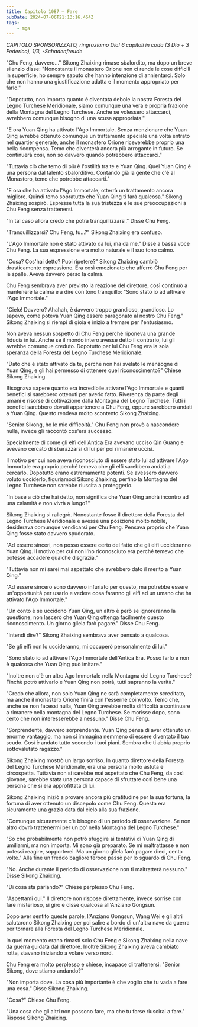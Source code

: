 ```yaml
---
title: Capitolo 1087 – Fare
pubDate: 2024-07-06T21:13:16.464Z
tags:
    - mga
---
```


<em>CAPITOLO SPONSORIZZATO, ringraziamo Dio!
6 capitoli in coda (3 Dio + 3 Federico), 1/3,
-Schadenfreude</em>


"Chu Feng, davvero..." Sikong Zhaixing rimase sbalordito, ma dopo un breve silenzio disse: "Nonostante il monastero Orione non ci rende le cose difficili in superficie, ho sempre saputo che hanno intenzione di annientarci. Solo che non hanno una giustificazione adatta e il momento appropriato per farlo."


"Dopotutto, non importa quanto è diventata debole la nostra Foresta del Legno Turchese Meridionale, siamo comunque una vera e propria frazione della Montagna del Legno Turchese. Anche se volessero attaccarci, avrebbero comunque bisogno di una scusa appropriata."


"E ora Yuan Qing ha attivato l'Ago Immortale. Senza menzionare che Yuan Qing avrebbe ottenuto comunque un trattamento speciale una volta entrato nel quartier generale, anche il monastero Orione riceverebbe proprio una bella ricompensa. Temo che diventerà ancora più arrogante in futuro. Se continuerà così, non so davvero quando potrebbero attaccarci."


"Tuttavia ciò che temo di più è l'ostilità tra te e Yuan Qing. Quel Yuan Qing è una persona dal talento sbalorditivo. Contando già la gente che c'è al Monastero, temo che potrebbe attaccarti."


"E ora che ha attivato l'Ago Immortale, otterrà un trattamento ancora migliore. Quindi temo sopratutto che Yuan Qing ti farà qualcosa." Sikong Zhaixing sospirò. Espresse tutta la sua tristezza e le sue preoccupazioni a Chu Feng senza trattenersi.


"In tal caso allora credo che potrà tranquillizzarsi." Disse Chu Feng.


"Tranquillizzarsi? Chu Feng, tu...?" Sikong Zhaixing era confuso.


"L'Ago Immortale non è stato attivato da lui, ma da me." Disse a bassa voce Chu Feng. La sua espressione era molto naturale e il suo tono calmo.


"Cosa? Cos'hai detto? Puoi ripetere?" Sikong Zhaixing cambiò drasticamente espressione. Era così emozionato che afferrò Chu Feng per le spalle. Aveva davvero perso la calma.


Chu Feng sembrava aver previsto la reazione del direttore, così continuò a mantenere la calma e a dire con tono tranquillo: "Sono stato io ad attivare l'Ago Immortale."


"Cielo! Davvero? Ahahah, è davvero troppo grandioso, grandioso. Lo sapevo, come poteva Yuan Qing essere paragonato al nostro Chu Feng." Sikong Zhaixing si riempì di gioia e iniziò a tremare per l'entusiasmo.


Non aveva nessun sospetto di Chu Feng perché riponeva una grande fiducia in lui. Anche se il mondo intero avesse detto il contrario, lui gli avrebbe comunque creduto. Dopotutto per lui Chu Feng era la sola speranza della Foresta del Legno Turchese Meridionale.


"Dato che è stato attivato da te, perché non hai svelato le menzogne di Yuan Qing, e gli hai permesso di ottenere quel riconoscimento?" Chiese Sikong Zhaixing.


Bisognava sapere quanto era incredibile attivare l'Ago Immortale e quanti benefici si sarebbero ottenuti per averlo fatto. Riverenza da parte degli umani e risorse di coltivazione dalla Montagna del Legno Turchese. Tutti i benefici sarebbero dovuti appartenere a Chu Feng, eppure sarebbero andati a Yuan Qing. Questo rendeva molto scontento Sikong Zhaixing.


"Senior Sikong, ho le mie difficoltà." Chu Feng non provò a nascondere nulla, invece gli raccontò cos'era successo.


Specialmente di come gli elfi dell'Antica Era avevano ucciso Qin Guang e avevano cercato di sbarazzarsi di lui per poi rimanere uccisi.


Il motivo per cui non aveva riconosciuto di essere stato lui ad attivare l'Ago Immortale era proprio perché temeva che gli elfi sarebbero andati a cercarlo. Dopotutto erano estremamente potenti. Se avessero davvero voluto ucciderlo, figuriamoci Sikong Zhaixing, perfino la Montagna del Legno Turchese non sarebbe riuscita a proteggerlo.


"In base a ciò che hai detto, non significa che Yuan Qing andrà incontro ad una calamità e non vivrà a lungo?"


Sikong Zhaixing si rallegrò. Nonostante fosse il direttore della Foresta del Legno Turchese Meridionale e avesse una posizione molto nobile, desiderava comunque vendicarsi per Chu Feng. Pensava proprio che Yuan Qing fosse stato davvero spudorato.


"Ad essere sinceri, non posso essere certo del fatto che gli elfi uccideranno Yuan Qing. Il motivo per cui non l'ho riconosciuto era perché temevo che potesse accadere qualche disgrazia."


"Tuttavia non mi sarei mai aspettato che avrebbero dato il merito a Yuan Qing."


"Ad essere sincero sono davvero infuriato per questo, ma potrebbe essere un'opportunità per usarlo e vedere cosa faranno gli elfi ad un umano che ha attivato l'Ago Immortale."


"Un conto è se uccidono Yuan Qing, un altro è però se ignoreranno la questione, non lascerò che Yuan Qing ottenga facilmente questo riconoscimento. Un giorno gliela farò pagare." Disse Chu Feng.


"Intendi dire?" Sikong Zhaixing sembrava aver pensato a qualcosa.


"Se gli elfi non lo uccideranno, mi occuperò personalmente di lui."


"Sono stato io ad attivare l'Ago Immortale dell'Antica Era. Posso farlo e non è qualcosa che Yuan Qing può imitare."


"Inoltre non c'è un altro Ago Immortale nella Montagna del Legno Turchese? Finchè potrò attivarlo e Yuan Qing non potrà, tutti sapranno la verità."


"Credo che allora, non solo Yuan Qing ne sarà completamente screditato, ma anche il monastero Orione finirà con l'esserne coinvolto. Temo che, anche se non facessi nulla, Yuan Qing avrebbe molta difficoltà a continuare a rimanere nella montagna del Legno Turchese. Se morisse dopo, sono certo che non interesserebbe a nessuno." Disse Chu Feng.


"Sorprendente, davvero sorprendente. Yuan Qing pensa di aver ottenuto un enorme vantaggio, ma non si immagina nemmeno di essere diventato il tuo scudo. Così è andato tutto secondo i tuoi piani. Sembra che ti abbia proprio sottovalutato ragazzo."


Sikong Zhaixing mostrò un largo sorriso. In quanto direttore della Foresta del Legno Turchese Meridionale, era una persona molto astuta e circospetta. Tuttavia non si sarebbe mai aspettato che Chu Feng, da così giovane, sarebbe stata una persona capace di sfruttare così bene una persona che si era approfittata di lui.


Sikong Zhaixing iniziò a provare ancora più gratitudine per la sua fortuna, la fortuna di aver ottenuto un discepolo come Chu Feng. Questa era sicuramente una grazia data dal cielo alla sua frazione.


"Comunque sicuramente c'è bisogno di un periodo di osservazione. Se non altro dovrò trattenermi per un po' nella Montagna del Legno Turchese."


"So che probabilmente non potrò sfuggire ai tentativi di Yuan Qing di umiliarmi, ma non importa. Mi sono già preparato. Se mi maltrattasse e non potessi reagire, sopporterei. Ma un giorno gliela farò pagare dieci, cento volte." Alla fine un freddo bagliore feroce passò per lo sguardo di Chu Feng.


"No. Anche durante il periodo di osservazione non ti maltratterà nessuno." Disse Sikong Zhaixing.


"Di cosa sta parlando?" Chiese perplesso Chu Feng.


"Aspettami qui." Il direttore non rispose direttamente, invece sorrise con fare misterioso, si girò e disse qualcosa all'Anziano Gongsun.


Dopo aver sentito queste parole, l'Anziano Gongsun, Wang Wei e gli altri salutarono Sikong Zhaixing per poi salire a bordo di un'altra nave da guerra per tornare alla Foresta del Legno Turchese Meridionale.


In quel momento erano rimasti solo Chu Feng e Sikong Zhaixing nella nave da guerra guidata dal direttore. Inoltre Sikong Zhaixing aveva cambiato rotta, stavano iniziando a volare verso nord.


Chu Feng era molto perplesso e chiese, incapace di trattenersi: "Senior Sikong, dove stiamo andando?"


"Non importa dove. La cosa più importante è che voglio che tu vada a fare una cosa." Disse Sikong Zhaixing.


"Cosa?" Chiese Chu Feng.


"Una cosa che gli altri non possono fare, ma che tu forse riuscirai a fare." Rispose Sikong Zhaixing.
